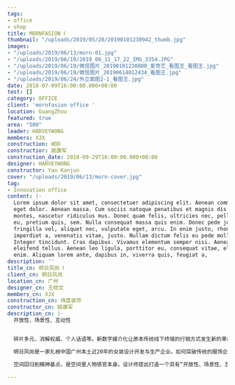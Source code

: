 ```yaml
---
tags:
- office
- shop
title: MORNFASION Ⅰ
thumbnail: "/uploads/2019/05/28/20190101230942_thumb.jpg"
images:
- "/uploads/2019/06/13/morn-01.jpg"
- "/uploads/2019/06/19/2019_06_11_17_22_IMG_3354.JPG"
- "/uploads/2019/06/19/微信图片_20190101230800_爱奇艺_看图王_看图王.jpg"
- "/uploads/2019/06/19/微信图片_20190614012434_看图王.jpg"
- "/uploads/2019/06/24/外立面图2-1_看图王.jpg"
date: 2018-07-09T16:00:00.000+00:00
test: []
category: OFFICE
client: 'mornfasion office '
location: GuangZhou
featured: true
area: "500"
leader: HARVEYWONG
members: XJX
construction: WDD
constructior: 姚康军
construction_date: 2018-09-29T16:00:00.000+00:00
designer: HARVEYWONG
constructor: Yao Kanjun
cover: "/uploads/2019/06/13/morn-cover.jpg"
tag:
- Innovation office
content: |-
  Lorem ipsum dolor sit amet, consectetuer adipiscing elit. Aenean commodo ligula
  eget dolor. Aenean massa. Cum sociis natoque penatibus et magnis dis parturient
  montes, nascetur ridiculus mus. Donec quam felis, ultricies nec, pellentesque
  eu, pretium quis, sem. Nulla consequat massa quis enim. Donec pede justo,
  fringilla vel, aliquet nec, vulputate eget, arcu. In enim justo, rhoncus ut,
  imperdiet a, venenatis vitae, justo. Nullam dictum felis eu pede mollis pretium.
  Integer tincidunt. Cras dapibus. Vivamus elementum semper nisi. Aenean vulputate
  eleifend tellus. Aenean leo ligula, porttitor eu, consequat vitae, eleifend ac,
  enim. Aliquam lorem ante, dapibus in, viverra quis, feugiat a,
description: ''
title_cn: 明日风尚 Ⅰ
client_cn: 明日风尚
location_cn: 广州
designer_cn: 王晗文
members_cn: XJX
construction_cn: 玮度装饰
constructor_cn: 姚康军
description_cn: |-
  开放性、场景性、互动性


  碎片多元、消解权威、个人话语等。新数字媒介化让原本传统线下终端的行销方式发生新的革命潮流。行销状态的改变决定物理空间转变。

  明日风尚是一家扎根中国广州本土近20年的女装设计开发与生产企业。如何突破传统的服饰企业思维，在新办公空间中进行创新设计？

  空间回归到精神基点，是空间里人物感官本身。设计师提出打造一个具有“开放性、场景性、互动性”的新型办公空间，与明日风尚未来发展规划处服饰外生活方式多品类变革发展方向不谋而合。明日风尚委托另奕可能对新的办公空间进行大刀阔斧的设计改造。

---
```

